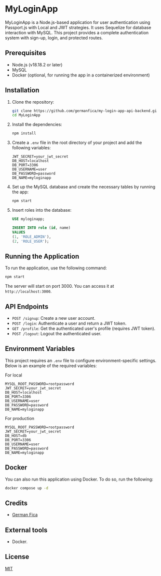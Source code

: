 # MyLoginApp

MyLoginApp is a Node.js-based application for user authentication using Passport.js with Local and JWT strategies. It uses Sequelize for database interaction with MySQL. This project provides a complete authentication system with sign-up, login, and protected routes.

## Prerequisites

- Node.js (v18.18.2 or later)
- MySQL
- Docker (optional, for running the app in a containerized environment)

## Installation

1. Clone the repository:
    ```bash
    git clone https://github.com/germanfica/my-login-app-api-backend.git MyLoginApp
    cd MyLoginApp
    ```

2. Install the dependencies:
    ```bash
    npm install
    ```

3. Create a `.env` file in the root directory of your project and add the following variables:
    ```plaintext
    JWT_SECRET=your_jwt_secret
    DB_HOST=localhost
    DB_PORT=3306
    DB_USERNAME=user
    DB_PASSWORD=password
    DB_NAME=myloginapp
    ```

4. Set up the MySQL database and create the necessary tables by running the app:
    ```bash
    npm start
    ```

5. Insert roles into the database:
    ```sql
    USE myloginapp;

    INSERT INTO role (id, name)
    VALUES
    (1, 'ROLE_ADMIN'),
    (2, 'ROLE_USER');
    ```

## Running the Application

To run the application, use the following command:
```bash
npm start
```

The server will start on port 3000. You can access it at `http://localhost:3000`.

## API Endpoints

- `POST /signup`: Create a new user account.
- `POST /login`: Authenticate a user and return a JWT token.
- `GET /profile`: Get the authenticated user's profile (requires JWT token).
- `POST /logout`: Logout the authenticated user.

## Environment Variables

This project requires an `.env` file to configure environment-specific settings. Below is an example of the required variables:

For local

```plaintext
MYSQL_ROOT_PASSWORD=rootpassword
JWT_SECRET=your_jwt_secret
DB_HOST=localhost
DB_PORT=3306
DB_USERNAME=user
DB_PASSWORD=password
DB_NAME=myloginapp
```

For production

```plaintext
MYSQL_ROOT_PASSWORD=rootpassword
JWT_SECRET=your_jwt_secret
DB_HOST=db
DB_PORT=3306
DB_USERNAME=user
DB_PASSWORD=password
DB_NAME=myloginapp
```

## Docker

You can also run this application using Docker. To do so, run the following:

```bash
docker compose up -d
```

## Credits
- [German Fica](https://germanfica.com/)

## External tools
- Docker.

## License
[MIT](https://opensource.org/licenses/MIT)
